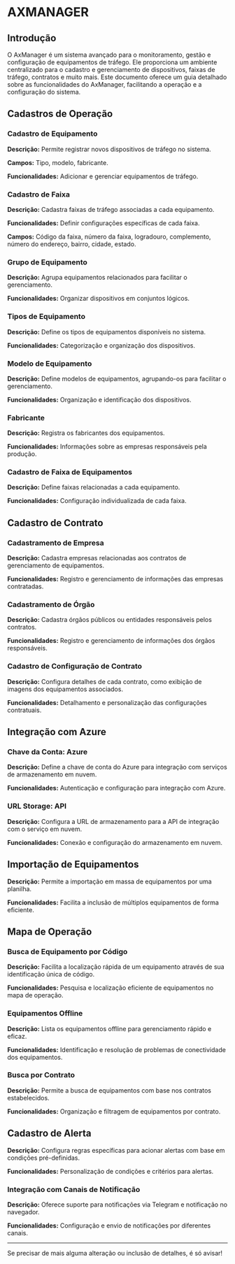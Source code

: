 # AXMANAGER

## Introdução

O AxManager é um sistema avançado para o monitoramento, gestão e configuração de equipamentos de tráfego. Ele proporciona um ambiente centralizado para o cadastro e gerenciamento de dispositivos, faixas de tráfego, contratos e muito mais. Este documento oferece um guia detalhado sobre as funcionalidades do AxManager, facilitando a operação e a configuração do sistema.

## Cadastros de Operação

### Cadastro de Equipamento

**Descrição:** Permite registrar novos dispositivos de tráfego no sistema.

**Campos:** Tipo, modelo, fabricante.

**Funcionalidades:** Adicionar e gerenciar equipamentos de tráfego.

### Cadastro de Faixa

**Descrição:** Cadastra faixas de tráfego associadas a cada equipamento.

**Funcionalidades:** Definir configurações específicas de cada faixa.

**Campos:** Código da faixa, número da faixa, logradouro, complemento, número do endereço, bairro, cidade, estado.

### Grupo de Equipamento

**Descrição:** Agrupa equipamentos relacionados para facilitar o gerenciamento.

**Funcionalidades:** Organizar dispositivos em conjuntos lógicos.

### Tipos de Equipamento

**Descrição:** Define os tipos de equipamentos disponíveis no sistema.

**Funcionalidades:** Categorização e organização dos dispositivos.

### Modelo de Equipamento

**Descrição:** Define modelos de equipamentos, agrupando-os para facilitar o gerenciamento.

**Funcionalidades:** Organização e identificação dos dispositivos.

### Fabricante

**Descrição:** Registra os fabricantes dos equipamentos.

**Funcionalidades:** Informações sobre as empresas responsáveis pela produção.

### Cadastro de Faixa de Equipamentos

**Descrição:** Define faixas relacionadas a cada equipamento.

**Funcionalidades:** Configuração individualizada de cada faixa.

## Cadastro de Contrato

### Cadastramento de Empresa

**Descrição:** Cadastra empresas relacionadas aos contratos de gerenciamento de equipamentos.

**Funcionalidades:** Registro e gerenciamento de informações das empresas contratadas.

### Cadastramento de Órgão

**Descrição:** Cadastra órgãos públicos ou entidades responsáveis pelos contratos.

**Funcionalidades:** Registro e gerenciamento de informações dos órgãos responsáveis.

### Cadastro de Configuração de Contrato

**Descrição:** Configura detalhes de cada contrato, como exibição de imagens dos equipamentos associados.

**Funcionalidades:** Detalhamento e personalização das configurações contratuais.

## Integração com Azure

### Chave da Conta: Azure

**Descrição:** Define a chave de conta do Azure para integração com serviços de armazenamento em nuvem.

**Funcionalidades:** Autenticação e configuração para integração com Azure.

### URL Storage: API

**Descrição:** Configura a URL de armazenamento para a API de integração com o serviço em nuvem.

**Funcionalidades:** Conexão e configuração do armazenamento em nuvem.

## Importação de Equipamentos

**Descrição:** Permite a importação em massa de equipamentos por uma planilha.

**Funcionalidades:** Facilita a inclusão de múltiplos equipamentos de forma eficiente.

## Mapa de Operação

### Busca de Equipamento por Código

**Descrição:** Facilita a localização rápida de um equipamento através de sua identificação única de código.

**Funcionalidades:** Pesquisa e localização eficiente de equipamentos no mapa de operação.

### Equipamentos Offline

**Descrição:** Lista os equipamentos offline para gerenciamento rápido e eficaz.

**Funcionalidades:** Identificação e resolução de problemas de conectividade dos equipamentos.

### Busca por Contrato

**Descrição:** Permite a busca de equipamentos com base nos contratos estabelecidos.

**Funcionalidades:** Organização e filtragem de equipamentos por contrato.

## Cadastro de Alerta

**Descrição:** Configura regras específicas para acionar alertas com base em condições pré-definidas.

**Funcionalidades:** Personalização de condições e critérios para alertas.

### Integração com Canais de Notificação

**Descrição:** Oferece suporte para notificações via Telegram e notificação no navegador.

**Funcionalidades:** Configuração e envio de notificações por diferentes canais.

---

Se precisar de mais alguma alteração ou inclusão de detalhes, é só avisar!